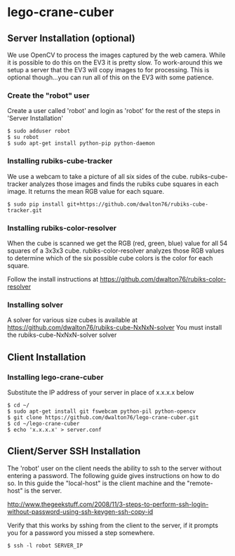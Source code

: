 # lego-crane-cuber

## Server Installation (optional)
We use OpenCV to process the images captured by the web camera.  While it
is possible to do this on the EV3 it is pretty slow.  To work-around this we
setup a server that the EV3 will copy images to for processing. This is
optional though...you can run all of this on the EV3 with some patience.


### Create the "robot" user
Create a user called 'robot' and login as 'robot' for the rest of the
steps in 'Server Installation'
```
$ sudo adduser robot
$ su robot
$ sudo apt-get install python-pip python-daemon
```

### Installing rubiks-cube-tracker
We use a webcam to take a picture of all six sides of the cube. rubiks-cube-tracker
analyzes those images and finds the rubiks cube squares in each image. It returns
the mean RGB value for each square.
```
$ sudo pip install git+https://github.com/dwalton76/rubiks-cube-tracker.git

```

### Installing rubiks-color-resolver
When the cube is scanned we get the RGB (red, green, blue) value for
all 54 squares of a 3x3x3 cube.  rubiks-color-resolver analyzes those RGB
values to determine which of the six possible cube colors is the color for
each square.

Follow the install instructions at https://github.com/dwalton76/rubiks-color-resolver

### Installing solver
A solver for various size cubes is available at https://github.com/dwalton76/rubiks-cube-NxNxN-solver
You must install the rubiks-cube-NxNxN-solver solver


## Client Installation
### Installing lego-crane-cuber
Substitute the IP address of your server in place of x.x.x.x below
```
$ cd ~/
$ sudo apt-get install git fswebcam python-pil python-opencv
$ git clone https://github.com/dwalton76/lego-crane-cuber.git
$ cd ~/lego-crane-cuber
$ echo 'x.x.x.x' > server.conf
```

## Client/Server SSH Installation
The 'robot' user on the client needs the ability to ssh to the server without
entering a password.  The following guide gives instructions on how to do so.
In this guide the "local-host" is the client machine and the "remote-host"
is the server.

http://www.thegeekstuff.com/2008/11/3-steps-to-perform-ssh-login-without-password-using-ssh-keygen-ssh-copy-id

Verify that this works by sshing from the client to the server, if it prompts
you for a password you missed a step somewhere.
```
$ ssh -l robot SERVER_IP
```
